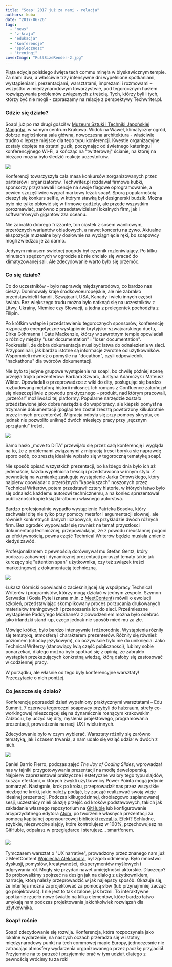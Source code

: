 ```yaml
---
title: "Soap! 2017 już za nami - relacja"
authors: kuba
date: "2017-06-26"
tags:
  - "news"
  - "z-kraju"
  - "edukacja"
  - "konferencje"
  - "spolecznosc"
  - "treningi"
coverImage: "FullSizeRender-2.jpg"
---
```


Piąta edycja polskiego święta tech commu minęła w błyskawicznym tempie. Za nami
dwa, a właściwie trzy intensywne dni wypełnione spotkaniami, wystąpieniami,
prezentacjami, warsztatami, imprezami i rozmowami – wszystko w międzynarodowym
towarzystwie, pod tegorocznym hasłem rozwiązywania problemów związanych z
treścią. Tych, którzy byli i tych, którzy być nie mogli - zapraszamy na relację
z perspektywy Techwriter.pl.

<!--truncate-->

### Gdzie się działo?

Soap! już po raz drugi gościł w
[Muzeum Sztuki i Techniki Japońskiej Manggha](http://manggha.pl/), w samym
centrum Krakowa. Widok na Wawel, klimatyczny ogród, dobrze nagłośniona sala
główna, nowoczesna architektura - właściwie trudno o lepsze miejsce dla tego
typu konferencji. Kwestie organizacyjne zostały dopięte na ostatni guzik,
poczynając od świetnego kateringu i konferencyjnego Wi-Fi, a kończąc na
"twitterowej" ścianie, na której na bieżąco można było śledzić reakcje
uczestników.

[![](images/soap_2017_tweet2.png)](http://techwriter.pl/wp-content/uploads/2017/06/soap_2017_tweet2.png)

Konferencji towarzyszyła cała masa konkursów zorganizowanych przez partnerów i
organizatorów. Techwriter.pl rozdawał firmowe kubki, sponsorzy przyznawali
licencje na swoje flagowe oprogramowanie, a pewien szczęśliwiec wygrał markowy
leżak soap!. Sporą popularnością cieszył się konkurs selfie, w którym stawką był
designerski budzik. Można było nie tylko obłowić się w firmowe gadżety, ale
przede wszystkim porozmawiać, zarówno z przedstawicielami lokalnych firm, jak i
software'owych gigantów zza oceanu.

Nie zabrakło dobrego frizzante, ton ciastek z sosem waniliowym, przeróżnych
wariantów obiadowych, a nawet koncertu na żywo. Aktualne ekspozycje muzealne
były dosłownie na wyciągnięcie ręki, bo soapowcy mogli zwiedzać je za darmo.

Jedynym minusem świetnej pogody był czynnik rozleniwiający. Po kilku minutach
spędzonych w ogrodzie aż nie chciało się wracać do klimatyzowanej sali. Ale
zdecydowanie warto było się przemóc.

### Co się działo?

Co do uczestników - było naprawdę międzynarodowo, co bardzo nas cieszy.
Dominowały kraje środkowoeuropejskie, ale nie zabrakło przedstawicieli Irlandii,
Szwajcarii, USA, Kanady i wielu innych części świata. Bez większego trudu można
było natknąć się na uczestników z Litwy, Ukrainy, Niemiec czy Słowacji, a jedna
z prelegentek pochodziła z Filipin.

Po krótkim wstępie i przedstawieniu tegorocznych sponsorów, konferencję
rozpoczęło energetyczne wystąpienie brytyjsko-szwajcarskiego duetu, Dirka
Göhmanna i Cate Mackenzie, którzy w zawrotnym tempie opowiadali o różnicy między
"user documentation" i "loser documentation". Podkreślali, że dobra dokumentacja
musi być łatwa do odnalezienia w sieci. Przypominali, jak bardzo istotne są
informacje zwrotne od użytkowników. Wspomnieli również o pomyśle na "docathon",
czyli odpowiednik "hackathonu" dla twórców dokumentacji.

Nie było to jedyne grupowe wystąpienie na soap!, bo chwilę później scenę
przejęła trójka prezenterów: Barbara Szwarc, Justyna Adamczyk i Mateusz Wiktor.
Opowiadali o przeprowadzce z wiki do dity, posługując się bardzo rozbudowaną
metaforą historii miłosnej. Ich romans z Confluence zakończył się nieszczęśliwie
z powodu praktycznego – produkt, nad którym pracowali, „przerósł” możliwości tej
platformy. Popularne narzędzie zostało przedstawione jako dobre narzędzie do
współpracy, ale kiepski pomysł na trzymanie dokumentacji (pogląd ten został
zresztą powtórzony kilkukrotnie przez innych prezenterów). Migracja odbyła się
przy pomocy skryptu, co jednak nie pozwoliło uniknąć dwóch miesięcy pracy przy
„ręcznym sprzątaniu” treści.

[![](images/IMG_2445-2-1024x768.jpg)](http://techwriter.pl/wp-content/uploads/2017/06/IMG_2445-2.jpg)

Samo hasło „move to DITA” przewijało się przez całą konferencję i wygląda na to,
że z problemami związanymi z migracją treści boryka się naprawdę sporo osób, co
zresztą idealnie wpisało się w tegoroczną tematykę soap!.

Nie sposób opisać wszystkich prezentacji, bo każdego dnia było ich aż
jedenaście, każda wypełniona treścią i przedstawiona w innym stylu. Z pewnością
na wzmiankę zasługuje wystąpienie Jarka Orłowskiego, który najpierw opowiadał o
przeróżnych "kapeluszach" noszonych przez Technical Writerów, potem przedstawił
cztery historie, w których łatwo było się odnaleźć każdemu autorowi
technicznemu, a na koniec sprezentował publiczności kopię książki-albumu
własnego autorstwa.

Bardzo profesjonalnie wypadło wystąpienie Patricka Boseka, który zachwalał ditę
nie tylko przy pomocy metafor i argumentacji słownej, ale również konkretnych
danych liczbowych, na przykładzie dwóch różnych firm. Bez ogródek wypowiadał się
również na temat przyszłości dokumentacji technicznej, przepowiadając, że z
powodu nieustannej pogoni za efektywnością, pewna część Technical Writerów
będzie musiała zmienić kiedyś zawód.

Profesjonalizmem z pewnością dorównywał mu Stefan Gentz, który podczas zabawnej
i dynamicznej prezentacji poruszył tematy takie jak kurczący się "attention
span" użytkownika, czy też związek treści marketingowej z dokumentacją
techniczną.

[![](images/soap_2017_tweet3.png)](http://techwriter.pl/wp-content/uploads/2017/06/soap_2017_tweet3.png)

Łukasz Górnicki opowiadał o zacieśniającej się współpracy Technical Writerów i
programistów, którzy mogą działać w jednym zespole. Szymon Serwatka i Gosia
Pytel (znana m.in. z
[MeetContent](http://techwriter.pl/relacja-z-kolejnej-edycji-krakowskiego-meetcontent/))
mówili o ewolucji szkoleń, przedstawiając skomplikowany proces porzucania
drukowanych materiałów treningowych i przenoszenia ich do sieci. Prześmieszne
wystąpienie Paddy'ego McShane'a z powodzeniem można było odebrać jako irlandzki
stand-up, czego jednak nie sposób mieć mu za złe.

Mówiąc krótko, było bardzo intensywnie i różnorodnie. Wystąpienia różniły się
tematyką, atmosferą i charakterem prezenterów. Różniły się również poziomem
(choćby językowym), co oczywiście było nie do uniknięcia. Jako Technical
Writerzy (stanowiący lwią część publiczności), lubimy sobie ponarzekać, dlatego
można było spotkać się z opinią, że zabrakło wystąpień przekazujących konkretną
wiedzę, którą dałoby się zastosować w codziennej pracy.

W porządku, ale właśnie od tego były konferencyjne warsztaty! Przeczytacie o
nich poniżej.

### Co jeszcze się działo?

Konferencję poprzedził dzień wypełniony praktycznymi warsztatami – Edu Summit. 7
czerwca tegoroczni soapowcy przybyli do [hub:raum](https://www.hubraum.com/),
strefy co-workingowej mieszczącej się na dynamicznie rosnącym krakowskim
Zabłociu, by uczyć się dity, myślenia projektowego, programowania prezentacji,
prowadzenia narracji UX i wielu innych.

Zdecydowanie było w czym wybierać. Warsztaty różniły się zarówno tematyką, jak i
czasem trwania, a nam udało się wziąć udział w dwóch z nich.

[![](images/soap_2017_tweet1.png)](http://techwriter.pl/wp-content/uploads/2017/06/soap_2017_tweet1.png)

Daniel Barrio Fierro, podczas zajęć *The Joy of Coding Slides*, wprowadzał nas w
tajniki przygotowywania prezentacji na modłę deweloperską. Najpierw
zaprezentował praktyczne i estetyczne walory tego typu slajdów, kusząc efektami,
o których zwykli użytkownicy Power Pointa mogą jedynie pomarzyć. Następnie, krok
po kroku, przeprowadził nas przez wszystkie niezbędne kroki, jakie należy
podjąć, by zacząć realizować swoją wizję idealnej prezentacji. Podczas
kilkugodzinnej, drobiazgowo zaplanowanej sesji, uczestnicy mieli okazję przejść
od kroków podstawowych, takich jak zakładanie własnego repozytorium na
[GitHubie](https://github.com/) lub konfigurowanie arcyprzydatnego edytora
[Atom](https://atom.io/), po tworzenie własnych prezentacji za pomocą kapitalnej
opensourcowej biblioteki [reveal.js](http://lab.hakim.se/reveal-js/). Efekt?
Schludne, szybkie, niezawodne slajdy, które kontrolujesz w 100%, przechowujesz
na GitHubie, odpalasz w przeglądarce i sterujesz... smartfonem.

### [![](images/IMG_2434-2-1024x768.jpg)](http://techwriter.pl/wp-content/uploads/2017/06/IMG_2434-2.jpg)

Tymczasem warsztat o "UX narrative", prowadzony przez znanego nam już z
MeetContent
[Wojciecha Aleksandra](http://techwriter.pl/soap-meetcontent-po-raz-drugi-relacja/),
był zgoła odmienny. Było mnóstwo dyskusji, pomysłów, kreatywności, eksperymentów
myślowych i odgrywania ról. Mogły się przydać nawet umiejętności aktorskie.
Dlaczego? Bo próbowaliśmy spojrzeć na design jak na dialog z użytkownikiem,
narrację, którą należy przeprowadzić w jak najlepszy sposób. Okazuje się, że
interfejs można zaprojektować za pomocą słów (lub przynajmniej zacząć go
projektować). I nie jest to tak szalone, jak brzmi. To interaktywne spotkanie
rzuciło nowe światło na kilka elementów, które bardzo łatwo umykają nam podczas
projektowania jakichkolwiek rozwiązań dla użytkownika.

### Soap! rośnie

Soap! zdecydowanie się rozwija. Konferencja, która rozpoczynała jako lokalne
wydarzenie, na naszych oczach przeradza się w istotny, międzynarodowy punkt na
tech commowej mapie Europy, jednocześnie nie zatracając atmosfery wydarzenia
organizowanego przez paczkę przyjaciół. Przyjemnie na to patrzeć i przyjemnie
brać w tym udział, dlatego z pewnością wrócimy tu za rok!
